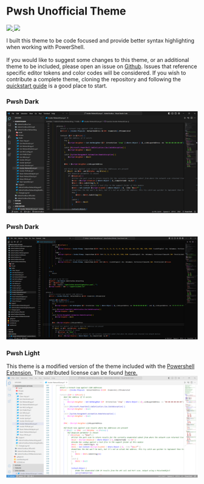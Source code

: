 # Pwsh Unofficial Theme

<p align="Left">
    <a href="https://github.com/TheTaylorLee/pwsh-theme-unofficial">
        <img src="https://img.shields.io/github/last-commit/thetaylorlee/pwsh-theme-unofficial/main?logo=github&label=Github%20Last%20Commit&link=https%3A%2F%2Fmarketplace.visualstudio.com%2Fitems%3FitemName%3DTheTaylorLee.pwsh-theme-unofficial">
    </a>
    <a href="https://marketplace.visualstudio.com/items?itemName=TheTaylorLee.pwsh-theme-unofficial">
        <img src="https://img.shields.io/visual-studio-marketplace/i/TheTaylorLee.pwsh-theme-unofficial?logo=visual-studio&label=Marketplace%20Installs">
    </a>
</p>

I built this theme to be code focused and provide better syntax highlighting when working with PowerShell.
<br></br>
If you would like to suggest some changes to this theme, or an additional theme to be included, please open an issue on [Github](https://github.com/TheTaylorLee/pwsh-theme-unofficial). Issues that reference specific editor tokens and color codes will be considered. If you wish to contribute a complete theme, cloning the repository and following the [quickstart guide](https://github.com/TheTaylorLee/pwsh-theme-unofficial/blob/main/vsc-extension-quickstart.md) is a good place to start.

### Pwsh Dark
![preview](https://raw.githubusercontent.com/TheTaylorLee/pwsh-theme-unofficial/main/assets/pwshdark/themepreview.png)

### Pwsh Dark
![preview](https://raw.githubusercontent.com/TheTaylorLee/pwsh-theme-unofficial/main/assets/pwshdarker/themepreview.png)

### Pwsh Light
This theme is a modified version of the theme included with the [Powershell Extension.](https://github.com/PowerShell/vscode-powershell) The attributed license can be found [here.](https://github.com/TheTaylorLee/pwsh-theme-unofficial/blob/main/assets/pwshlight/License)
![preview](https://raw.githubusercontent.com/TheTaylorLee/pwsh-theme-unofficial/main/assets/pwshlight/themepreview.png)
